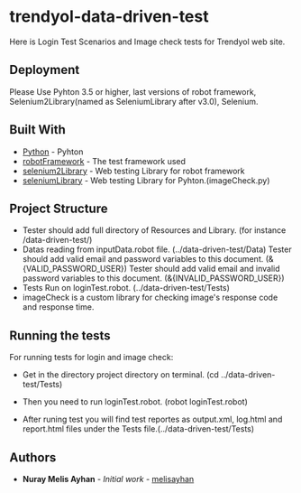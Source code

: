 # trendyol-data-driven-test

Here is Login Test Scenarios and Image check tests for Trendyol web site.

## Deployment

Please Use Pyhton 3.5 or higher, last versions of robot framework, Selenium2Library(named as SeleniumLibrary after v3.0), Selenium.

## Built With

* [Python](https://www.python.org/) - Pyhton
* [robotFramework](http://robotframework.org/) - The test framework used
* [selenium2Library](http://robotframework.org/Selenium2Library/Selenium2Library.html) - Web testing Library for robot framework
* [seleniumLibrary](https://www.seleniumhq.org/) - Web testing Library for Pyhton.(imageCheck.py)


## Project Structure

* Tester should add full directory of Resources and Library. (for instance <full directory>/data-driven-test/)
* Datas reading from inputData.robot file. (../data-driven-test/Data)
  Tester should add valid email and password variables to this document. (&{VALID_PASSWORD_USER})
  Tester should add valid email and invalid password variables to this document. (&{INVALID_PASSWORD_USER})
* Tests Run on loginTest.robot. (../data-driven-test/Tests)
* imageCheck is a custom library for checking image's response code and response time.
  

## Running the tests

For running tests for login and image check:

- Get in the directory project directory on terminal. (cd ../data-driven-test/Tests)

- Then you need to run loginTest.robot. (robot loginTest.robot)

- After runing test you will find test reportes as output.xml, log.html and report.html files under the Tests file.(../data-driven-test/Tests)

## Authors

* **Nuray Melis Ayhan** - *Initial work* - [melisayhan](https://github.com/melisayhan)

